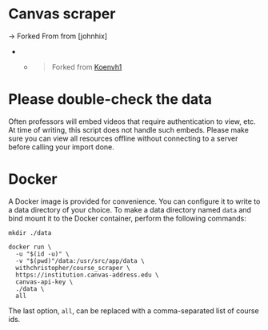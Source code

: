 # Canvas scraper
-> Forked From from [johnhix]
- - >Forked from [Koenvh1](https://gist.github.com/Koenvh1/6386f8703766c432eb4dfa19acdb0244)

# Please double-check the data
Often professors will embed videos that require authentication to view, etc.
At time of writing, this script does not handle such embeds.
Please make sure you can view all resources offline without connecting to a server
before calling your import done.

# Docker
A Docker image is provided for convenience. You can configure it to write to a
data directory of your choice. To make a data directory named `data` and bind
mount it to the Docker container, perform the following commands:

`mkdir ./data`

```
docker run \
  -u "$(id -u)" \
  -v "$(pwd)"/data:/usr/src/app/data \
  withchristopher/course_scraper \
  https://institution.canvas-address.edu \
  canvas-api-key \
  ./data \
  all
```
The last option, `all`, can be replaced with a comma-separated list
of course ids.

